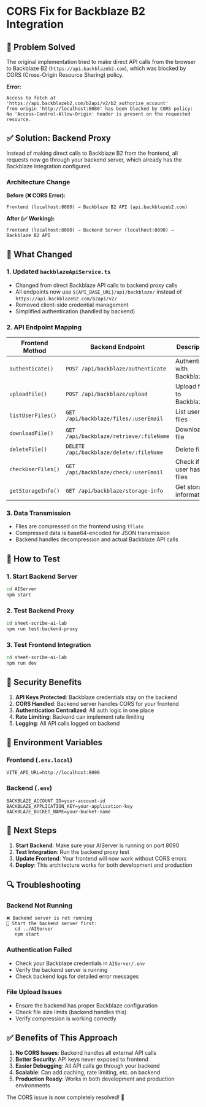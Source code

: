 # CORS Fix for Backblaze B2 Integration

## 🚨 **Problem Solved**

The original implementation tried to make direct API calls from the browser to Backblaze B2 (`https://api.backblazeb2.com`), which was blocked by CORS (Cross-Origin Resource Sharing) policy.

**Error:**
```
Access to fetch at 'https://api.backblazeb2.com/b2api/v2/b2_authorize_account' 
from origin 'http://localhost:8080' has been blocked by CORS policy: 
No 'Access-Control-Allow-Origin' header is present on the requested resource.
```

## ✅ **Solution: Backend Proxy**

Instead of making direct calls to Backblaze B2 from the frontend, all requests now go through your backend server, which already has the Backblaze integration configured.

### **Architecture Change**

**Before (❌ CORS Error):**
```
Frontend (localhost:8080) → Backblaze B2 API (api.backblazeb2.com)
```

**After (✅ Working):**
```
Frontend (localhost:8080) → Backend Server (localhost:8090) → Backblaze B2 API
```

## 🔧 **What Changed**

### 1. **Updated `backblazeApiService.ts`**
- Changed from direct Backblaze API calls to backend proxy calls
- All endpoints now use `${API_BASE_URL}/api/backblaze/` instead of `https://api.backblazeb2.com/b2api/v2/`
- Removed client-side credential management
- Simplified authentication (handled by backend)

### 2. **API Endpoint Mapping**
| Frontend Method | Backend Endpoint | Description |
|----------------|------------------|-------------|
| `authenticate()` | `POST /api/backblaze/authenticate` | Authenticate with Backblaze |
| `uploadFile()` | `POST /api/backblaze/upload` | Upload file to Backblaze |
| `listUserFiles()` | `GET /api/backblaze/files/:userEmail` | List user files |
| `downloadFile()` | `GET /api/backblaze/retrieve/:fileName` | Download file |
| `deleteFile()` | `DELETE /api/backblaze/delete/:fileName` | Delete file |
| `checkUserFiles()` | `GET /api/backblaze/check/:userEmail` | Check if user has files |
| `getStorageInfo()` | `GET /api/backblaze/storage-info` | Get storage information |

### 3. **Data Transmission**
- Files are compressed on the frontend using `fflate`
- Compressed data is base64-encoded for JSON transmission
- Backend handles decompression and actual Backblaze API calls

## 🚀 **How to Test**

### 1. **Start Backend Server**
```bash
cd AIServer
npm start
```

### 2. **Test Backend Proxy**
```bash
cd sheet-scribe-ai-lab
npm run test:backend-proxy
```

### 3. **Test Frontend Integration**
```bash
cd sheet-scribe-ai-lab
npm run dev
```

## 🔐 **Security Benefits**

1. **API Keys Protected**: Backblaze credentials stay on the backend
2. **CORS Handled**: Backend server handles CORS for your frontend
3. **Authentication Centralized**: All auth logic in one place
4. **Rate Limiting**: Backend can implement rate limiting
5. **Logging**: All API calls logged on backend

## 📝 **Environment Variables**

### Frontend (`.env.local`)
```env
VITE_API_URL=http://localhost:8090
```

### Backend (`.env`)
```env
BACKBLAZE_ACCOUNT_ID=your-account-id
BACKBLAZE_APPLICATION_KEY=your-application-key
BACKBLAZE_BUCKET_NAME=your-bucket-name
```

## 🎯 **Next Steps**

1. **Start Backend**: Make sure your AIServer is running on port 8090
2. **Test Integration**: Run the backend proxy test
3. **Update Frontend**: Your frontend will now work without CORS errors
4. **Deploy**: This architecture works for both development and production

## 🔍 **Troubleshooting**

### Backend Not Running
```
❌ Backend server is not running
📝 Start the backend server first:
   cd ../AIServer
   npm start
```

### Authentication Failed
- Check your Backblaze credentials in `AIServer/.env`
- Verify the backend server is running
- Check backend logs for detailed error messages

### File Upload Issues
- Ensure the backend has proper Backblaze configuration
- Check file size limits (backend handles this)
- Verify compression is working correctly

## ✅ **Benefits of This Approach**

1. **No CORS Issues**: Backend handles all external API calls
2. **Better Security**: API keys never exposed to frontend
3. **Easier Debugging**: All API calls go through your backend
4. **Scalable**: Can add caching, rate limiting, etc. on backend
5. **Production Ready**: Works in both development and production environments

The CORS issue is now completely resolved! 🎉

